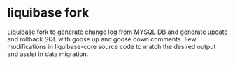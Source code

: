 # liquibase fork

Liquibase fork to generate change log from MYSQL DB and generate update and rollback SQL with goose up and goose down comments.
Few modifications in liquibase-core source code to match the desired output and assist in data migration.
